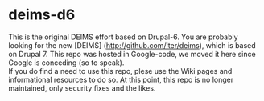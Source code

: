 # deims-d6
This is the original DEIMS effort based on Drupal-6.  You are probably looking for the new [DEIMS] (http://github.com/lter/deims), which is based on Drupal 7.
This repo was hosted in Google-code, we moved it here since Google is conceding (so to speak).  
If you do find a need to use this repo, plese use the Wiki pages and informational resources to do so.  At this point, this repo
is no longer maintained, only security fixes and the likes.
